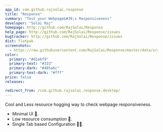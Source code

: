```yaml
---
app_id: com.github.rajsolai.response
title: "Response"
summary: "Test your Webpage&#39;s Responsiveness"
developer: "Solai Raj"
homepage: http://github.com/RajSolai/Response
help_page: http://github.com/RajSolai/Response/issues
bugtracker: http://github.com/RajSolai/Response/issues
dist: flatpak
screenshots:
  - https://raw.githubusercontent.com/RajSolai/Response/master/data/screenshots/app_normal_mobile.png
color:
  primary: "#d1e6f9"
  primary-text: "#333"
  primary-dark: "#485a6c"
  primary-text-dark: "#fff"
price: false
releases:

redirect_from: /com.github.rajsolai.response.desktop/
---
```


<p>Cool and Less resource hogging way to check webpage responsiveness.</p>
<ul>
<li>Minimal UI 🎨️.</li>
<li>Low resource consumption 🍰️.</li>
<li>Single Tab based Configuration 👨‍💻️.</li>
</ul>